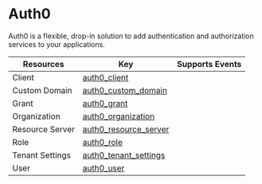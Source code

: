 Auth0
=====
Auth0 is a flexible, drop-in solution to add authentication and authorization services to your applications.

| **Resources**   | **Key**                                               | **Supports Events** |
| --------------- | ----------------------------------------------------- | ------------------- |
| Client          | [auth0\_client](auth0\_client.md)                     |                     |
| Custom Domain   | [auth0\_custom\_domain](auth0\_custom\_domain.md)     |                     |
| Grant           | [auth0\_grant](auth0\_grant.md)                       |                     |
| Organization    | [auth0\_organization](auth0\_organization.md)         |                     |
| Resource Server | [auth0\_resource\_server](auth0\_resource\_server.md) |                     |
| Role            | [auth0\_role](auth0\_role.md)                         |                     |
| Tenant Settings | [auth0\_tenant\_settings](auth0\_tenant\_settings.md) |                     |
| User            | [auth0\_user](auth0\_user.md)                         |                     |
